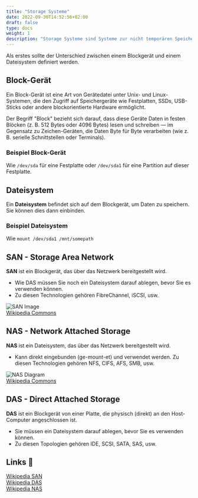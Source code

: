 ```yaml
---
title: "Storage Systeme"
date: 2022-09-30T14:52:56+02:00
draft: false
type: docs
weight: 1
description: "Storage Systeme sind Systeme zur nicht temporären Speicherung von Daten. Hier werden die verschiedenen Arten solcher Systeme beschrieben."
---
```


Als erstes sollte der Unterschied zwischen einem Blockgerät und einem Dateisystem definiert werden.

## Block-Gerät

Ein Block-Gerät ist eine Art von Gerätedatei unter Unix- und Linux-Systemen, die den Zugriff auf Speichergeräte wie Festplatten, SSDs, USB-Sticks oder andere blockorientierte Hardware ermöglicht.

Der Begriff "Block" bezieht sich darauf, dass diese Geräte Daten in festen Blöcken (z. B. 512 Bytes oder 4096 Bytes) lesen und schreiben — im Gegensatz zu Zeichen-Geräten, die Daten Byte für Byte verarbeiten (wie z. B. serielle Schnittstellen oder Terminals). 

### Beispiel Block-Gerät

Wie `/dev/sda` für eine Festplatte oder `/dev/sda1` für eine Partition auf dieser Festplatte.

## Dateisystem

Ein **Dateisystem** befindet sich auf dem Blockgerät, um Daten zu speichern. Sie können dies dann einbinden.  

### Beispiel Dateisystem

Wie `mount /dev/sda1 /mnt/somepath`

## SAN - Storage Area Network

**SAN** ist ein Blockgerät, das über das Netzwerk bereitgestellt wird.

- Wie DAS müssen Sie noch ein Dateisystem darauf ablegen, bevor Sie es verwenden können.
- Zu diesen Technologien gehören FibreChannel, iSCSI, usw.

![SAN Image](./Schema_SAN_german_V2.png)  
[Wikipedia Commons](https://commons.wikimedia.org/wiki/File:Schema_SAN_german_V2.png)  

## NAS - Network Attached Storage

**NAS** ist ein Dateisystem, das über das Netzwerk bereitgestellt wird.

- Kann direkt eingebunden (ge-mount-et) und verwendet werden.
   Zu diesen Technologien gehören NFS, CIFS, AFS, SMB, usw.

![NAS Diagram](./NAS.png)  
[Wikipedia Commons](https://commons.wikimedia.org/wiki/File:NAS.png)  

## DAS - Direct Attached Storage

**DAS** ist ein Blockgerät von einer Platte, die physisch (direkt) an den Host-Computer angeschlossen ist.

- Sie müssen ein Dateisystem darauf ablegen, bevor Sie es verwenden können.
- Zu diesen Topologien gehören IDE, SCSI, SATA, SAS, usw.

## Links 🔗

[Wikipedia SAN](https://de.wikipedia.org/wiki/Storage_Area_Network)  
[Wikipedia DAS](https://de.wikipedia.org/wiki/Direct_Attached_Storage)  
[Wikipedia NAS](https://de.wikipedia.org/wiki/Network_Attached_Storage)  
